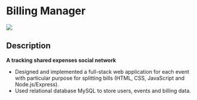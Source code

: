 # Billing Manager
![](manager.gif)

## Description
**A tracking shared expenses social network**
* Designed and implemented a full-stack web application for each event with particular purpose for splitting bills (HTML,
CSS, JavaScript and Node.js/Express).
* Used relational database MySQL to store users, events and billing data.
